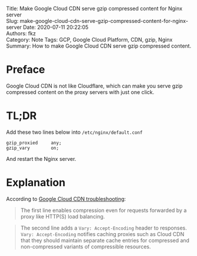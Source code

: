 Title: Make Google Cloud CDN serve gzip compressed content for Nginx server  
Slug: make-google-cloud-cdn-serve-gzip-compressed-content-for-nginx-server
Date: 2020-07-11 20:22:05  
Authors: fkz  
Category: Note
Tags: GCP, Google Cloud Platform, CDN, gzip, Nginx
Summary: How to make Google Cloud CDN serve gzip compressed content.


# Preface

Google Cloud CDN is not like Cloudflare, which can make you serve gzip compressed content on the proxy servers with just one click.


# TL;DR

Add these two lines below into `/etc/nginx/default.conf`

```
gzip_proxied     any;
gzip_vary        on;
```

And restart the Nginx server.


# Explanation

According to [Google Cloud CDN troubleshooting](https://cloud.google.com/cdn/docs/troubleshooting-steps):  

> The first line enables compression even for requests forwarded by a proxy like HTTP(S) load balancing.

> The second line adds a `Vary: Accept-Encoding` header to responses. `Vary: Accept-Encoding` notifies caching proxies such as Cloud CDN that they should maintain separate cache entries for compressed and non-compressed variants of compressible resources.
